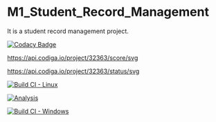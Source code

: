 # M1_Student_Record_Management
It is a student record management project.

[![Codacy Badge](https://app.codacy.com/project/badge/Grade/a8075df1186145bfa71f9e84d93ae4cf)](https://www.codacy.com/gh/PKR24/M1_Student_Record_Management/dashboard?utm_source=github.com&amp;utm_medium=referral&amp;utm_content=PKR24/M1_Student_Record_Management&amp;utm_campaign=Badge_Grade)

https://api.codiga.io/project/32363/score/svg

https://api.codiga.io/project/32363/status/svg

[![Build CI - Linux](https://github.com/PKR24/M1_Student_Record_Management/actions/workflows/c-cpp.yml/badge.svg)](https://github.com/PKR24/M1_Student_Record_Management/actions/workflows/c-cpp.yml)

[![Analysis](https://github.com/PKR24/M1_Student_Record_Management/actions/workflows/analysis.yml/badge.svg)](https://github.com/PKR24/M1_Student_Record_Management/actions/workflows/analysis.yml)

[![Build CI - Windows](https://github.com/PKR24/M1_Student_Record_Management/actions/workflows/windows.yml/badge.svg)](https://github.com/PKR24/M1_Student_Record_Management/actions/workflows/windows.yml)
